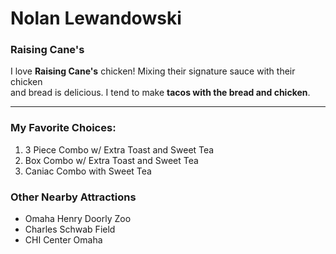 # Nolan Lewandowski
### Raising Cane's

I love **Raising Cane's** chicken! Mixing their signature sauce with their chicken<br>and bread is delicious. I tend to make **tacos with the bread and chicken**.

---

### My Favorite Choices:
1. 3 Piece Combo w/ Extra Toast and Sweet Tea
2. Box Combo w/ Extra Toast and Sweet Tea
3. Caniac Combo with Sweet Tea

### Other Nearby Attractions
* Omaha Henry Doorly Zoo
* Charles Schwab Field
* CHI Center Omaha
